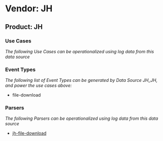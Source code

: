 Vendor: JH
==========
Product: JH
-----------

### Use Cases

_The following Use Cases can be operationalized using log data from this data source_



### Event Types

_The following list of Event Types can be generated by Data Source JH_JH, and power the use cases above:_

- file-download


### Parsers

_The following Parsers can be operationalized using log data from this data source_

* [jh-file-download](../Parsers/parserContent_jh-file-download.md)
